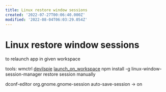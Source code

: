 ```yaml
---
title: Linux restore window sessions
created: '2022-07-27T00:06:40.000Z'
modified: '2022-08-04T06:03:29.054Z'
---
```


# Linux restore window sessions

to relaunch app in given workspace

tools:
wmctrl
[devilspie](https://help.ubuntu.com/community/Devilspie)
[launch_on_workspace]()
npm install -g linux-window-session-manager
restore session manually

dconf-editor
org.gnome.gnome-session
auto-save-session -> on
